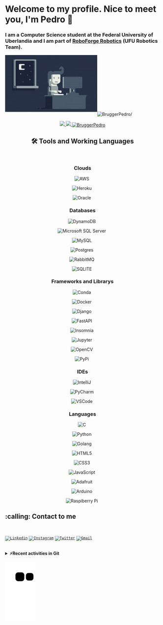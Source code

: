 # Welcome to my profile. Nice to meet you, I'm Pedro 👋


### I am a Computer Science student at the Federal University of Uberlandia and I am part of <a href="https://roboforgeufu.github.io/">RoboForge Robotics</a> (UFU Robotics Team).

<center>
<img alt="Night Coding" src="https://raw.githubusercontent.com/AVS1508/AVS1508/master/assets/Night-Coding.gif" align="left"/>

<br><br><br><br>
<br><br><br><br>
<br><br>

<p align="left"> <img src=https://komarev.com/ghpvc/?username=BruggerPedro alt=BruggerPedro/> </p>
  
<p align="center">
<a href="https://github.com/BruggerPedro">
  <img height="160em" src="https://github-readme-stats-eight-theta.vercel.app/api?username=BruggerPedro&show_icons=true&theme=radical&include_all_commits=true&count_private=true"/>
  <img height="160em" src="https://github-readme-stats-eight-theta.vercel.app/api/top-langs/?username=BruggerPedro&layout=compact&langs_count=8&theme=radical"/>
  <img height="160em" align="center" src="https://github-readme-streak-stats.herokuapp.com/?user=BruggerPedro&theme=radical" alt="BruggerPedro" />
</a>
</p>

<h2>🛠&nbsp;Tools and Working Languages</h2>

<br>
<h3>Clouds</h3>

![AWS](https://img.shields.io/badge/Amazon_AWS-FF9900?style=for-the-badge&logo=amazonaws&logoColor=white)&nbsp;

![Heroku](https://img.shields.io/badge/Heroku-430098?style=for-the-badge&logo=heroku&logoColor=white)&nbsp;

![Oracle](https://img.shields.io/badge/Oracle-F80000?style=for-the-badge&logo=oracle&logoColor=black)&nbsp;

<h3>Databases</h3>

![DynamoDB](https://img.shields.io/badge/Amazon%20DynamoDB-4053D6?style=for-the-badge&logo=Amazon%20DynamoDB&logoColor=white)&nbsp;

![Microsoft SQL Server](https://img.shields.io/badge/Microsoft%20SQL%20Server-CC2927?style=for-the-badge&logo=microsoft%20sql%20server&logoColor=white)&nbsp;

![MySQL](https://img.shields.io/badge/MySQL-005C84?style=for-the-badge&logo=mysql&logoColor=white)&nbsp;

![Postgres](https://img.shields.io/badge/PostgreSQL-316192?style=for-the-badge&logo=postgresql&logoColor=white)&nbsp;

![RabbitMQ](https://img.shields.io/badge/rabbitmq-%23FF6600.svg?&style=for-the-badge&logo=rabbitmq&logoColor=white)&nbsp;

![SQLITE](https://img.shields.io/badge/SQLite-07405E?style=for-the-badge&logo=sqlite&logoColor=white)&nbsp;

<h3>Frameworks and Librarys</h3>

![Conda](https://img.shields.io/badge/conda-342B029.svg?&style=for-the-badge&logo=anaconda&logoColor=white)&nbsp;

![Docker](https://img.shields.io/badge/Docker-2CA5E0?style=for-the-badge&logo=docker&logoColor=white)&nbsp;

![Django](https://img.shields.io/badge/Django-092E20?style=for-the-badge&logo=django&logoColor=green)&nbsp;

![FastAPI](https://img.shields.io/badge/fastapi-109989?style=for-the-badge&logo=FASTAPI&logoColor=white)&nbsp;

![Insomnia](https://img.shields.io/badge/Insomnia-5849be?style=for-the-badge&logo=Insomnia&logoColor=white)&nbsp;

![Jupyter](https://img.shields.io/badge/Jupyter-F37626.svg?&style=for-the-badge&logo=Jupyter&logoColor=white)&nbsp;

![OpenCV](https://img.shields.io/badge/OpenCV-27338e?style=for-the-badge&logo=OpenCV&logoColor=white)&nbsp;

![PyPi](https://img.shields.io/badge/pypi-3775A9?style=for-the-badge&logo=pypi&logoColor=white)&nbsp;

<h3>IDEs</h3>

![IntelliJ](https://img.shields.io/badge/IntelliJ_IDEA-000000.svg?style=for-the-badge&logo=intellij-idea&logoColor=white)&nbsp;

![PyCharm](https://img.shields.io/badge/PyCharm-000000.svg?&style=for-the-badge&logo=PyCharm&logoColor=white)&nbsp;

![VSCode](https://img.shields.io/badge/VSCode-0078D4?style=for-the-badge&logo=visual%20studio%20code&logoColor=white)&nbsp;


<h3>Languages</h3>

![C](https://img.shields.io/badge/C-00599C?style=for-the-badge&logo=c&logoColor=white)&nbsp;

![Python](https://img.shields.io/badge/Python-FFD43B?style=for-the-badge&logo=python&logoColor=blue)&nbsp;

![Golang](https://img.shields.io/badge/Go-00ADD8?style=for-the-badge&logo=go&logoColor=white)&nbsp;

![HTML5](https://img.shields.io/badge/HTML5-E34F26?style=for-the-badge&logo=html5&logoColor=white)&nbsp;

![CSS3](https://img.shields.io/badge/CSS3-1572B6?style=for-the-badge&logo=css3&logoColor=white)&nbsp;

![JavaScript](https://img.shields.io/badge/JavaScript-323330?style=for-the-badge&logo=javascript&logoColor=F7DF1E)&nbsp;



![Adafruit](https://img.shields.io/badge/adafruit-000000?style=for-the-badge&logo=adafruit&logoColor=white)&nbsp;

![Arduino](https://img.shields.io/badge/Arduino-00979D?style=for-the-badge&logo=Arduino&logoColor=white)&nbsp;

![Raspiberry Pi](https://img.shields.io/badge/Raspberry%20Pi-A22846?style=for-the-badge&logo=Raspberry%20Pi&logoColor=white)&nbsp;

</center>

<h2 align="left">:calling: Contact to me</h2>
<br>
<p align="left">
  <code><a href="https://www.linkedin.com/in/pedro-murilo-brügger-65295b210/"><img width="40px" src="https://img.icons8.com/color/8x/000000/linkedin.png" title="Linkedin"/></a></code>
  <code><a href="https://www.instagram.com/pedrombrugger" target="_blank"><img width="40px" src="https://img.icons8.com/fluent/48/000000/instagram-new.png" title="Instagram"/></a></code>
  <code><a href="https://twitter.com/bruggerpedro" target="_blank"><img width="40px" src="https://img.icons8.com/fluent/48/000000/twitter.png" title="Twitter"/></a></code>
  <code><a href="mailto:pedrobrugger89@gmail.com" target="_blank"><img width="40px" src="https://img.icons8.com/fluent/48/000000/gmail.png" title="Gmail"/></a></code>
</p>


<br/>

<details>
  <summary><b>⚡Recent activities in Git </b></summary>
  <br/>
   <a href="https://github.com/BruggerPedro"><img alt="Gráfico de Atividades de Pedro" src="https://activity-graph.herokuapp.com/graph?username=BruggerPedro&custom_title=Pedro%20Brugger's%20Contribution%20Graph&theme=react-dark" /></a>
  <br/>

</details>

![Snake animation](https://github.com/BruggerPedro/BruggerPedro/blob/output/github-contribution-grid-snake.svg)

